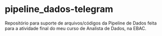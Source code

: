 # pipeline_dados-telegram
Repositório para suporte de arquivos/códigos da Pipeline de Dados feita para a atividade final do meu curso de Analista de Dados, na EBAC. 
